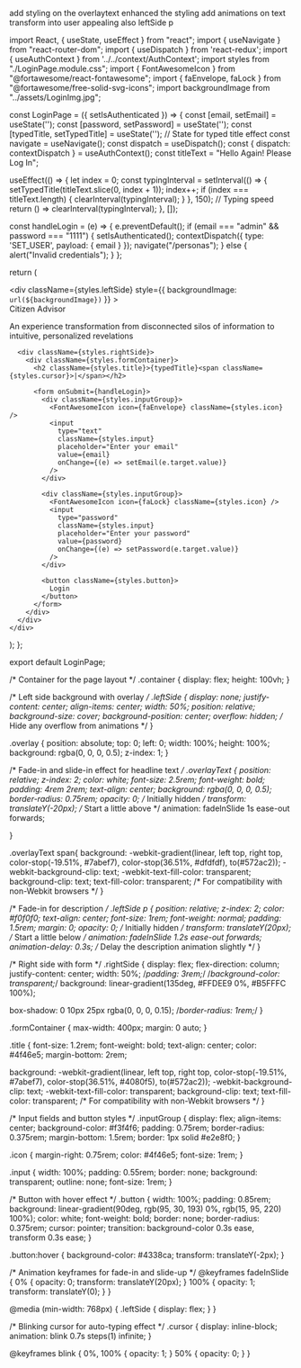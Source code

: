 add styling on the overlaytext enhanced the styling add animations on text transform into user appealing also leftSide p

import React, { useState, useEffect } from "react";
import { useNavigate } from "react-router-dom";
import { useDispatch } from 'react-redux';
import { useAuthContext } from '../../context/AuthContext';
import styles from "./LoginPage.module.css";
import { FontAwesomeIcon } from "@fortawesome/react-fontawesome";
import { faEnvelope, faLock } from "@fortawesome/free-solid-svg-icons";
import backgroundImage from "../assets/LoginImg.jpg";

const LoginPage = ({ setIsAuthenticated }) => {
  const [email, setEmail] = useState('');
  const [password, setPassword] = useState('');
  const [typedTitle, setTypedTitle] = useState(''); // State for typed title effect
  const navigate = useNavigate();
  const dispatch = useDispatch();
  const { dispatch: contextDispatch } = useAuthContext();
  const titleText = "Hello Again! Please Log In";

  useEffect(() => {
    let index = 0;
    const typingInterval = setInterval(() => {
      setTypedTitle(titleText.slice(0, index + 1));
      index++;
      if (index === titleText.length) {
        clearInterval(typingInterval);
      }
    }, 150); // Typing speed
    return () => clearInterval(typingInterval);
  }, []);

  const handleLogin = (e) => {
    e.preventDefault();
    if (email === "admin" && password === "1111") {
      setIsAuthenticated();
      contextDispatch({ type: 'SET_USER', payload: { email } });
      navigate("/personas");
    } else {
      alert("Invalid credentials");
    }
  };

  return (
    <div className={styles.container}>
      <div
        className={styles.leftSide}
        style={{ backgroundImage: `url(${backgroundImage})` }}
      >
        <div className={styles.overlay}></div>
        <div className={styles.overlayText}>
         <span>Citizen Advisor</span>
          <p>An experience transformation from disconnected silos of information to intuitive, personalized revelations</p>
        </div>
      </div>

      <div className={styles.rightSide}>
        <div className={styles.formContainer}>
          <h2 className={styles.title}>{typedTitle}<span className={styles.cursor}>|</span></h2>

          <form onSubmit={handleLogin}>
            <div className={styles.inputGroup}>
              <FontAwesomeIcon icon={faEnvelope} className={styles.icon} />
              <input
                type="text"
                className={styles.input}
                placeholder="Enter your email"
                value={email}
                onChange={(e) => setEmail(e.target.value)}
              />
            </div>

            <div className={styles.inputGroup}>
              <FontAwesomeIcon icon={faLock} className={styles.icon} />
              <input
                type="password"
                className={styles.input}
                placeholder="Enter your password"
                value={password}
                onChange={(e) => setPassword(e.target.value)}
              />
            </div>

            <button className={styles.button}>
              Login
            </button>
          </form>
        </div>
      </div>
    </div>
  );
};

export default LoginPage;






/* Container for the page layout */
.container {
  display: flex;
  height: 100vh;
}

/* Left side background with overlay */
.leftSide {
  display: none;
  justify-content: center;
  align-items: center;
  width: 50%;
  position: relative;
  background-size: cover;
  background-position: center;
  overflow: hidden; /* Hide any overflow from animations */
}

.overlay {
  position: absolute;
  top: 0;
  left: 0;
  width: 100%;
  height: 100%;
  background: rgba(0, 0, 0, 0.5);
  z-index: 1;
}

/* Fade-in and slide-in effect for headline text */
.overlayText {
  position: relative;
  z-index: 2;
  color: white;
  font-size: 2.5rem;
  font-weight: bold;
  padding: 4rem 2rem;
  text-align: center;
  background: rgba(0, 0, 0, 0.5);
  border-radius: 0.75rem;
  opacity: 0; /* Initially hidden */
  transform: translateY(-20px); /* Start a little above */
  animation: fadeInSlide 1s ease-out forwards;
  
  
  
}

.overlayText span{
    background: -webkit-gradient(linear, left top, right top, color-stop(-19.51%, #7abef7), color-stop(36.51%, #dfdfdf), to(#572ac2));
  -webkit-background-clip: text;
  -webkit-text-fill-color: transparent;
  background-clip: text;
  text-fill-color: transparent; /* For compatibility with non-Webkit browsers */
}

/* Fade-in for description */
.leftSide p {
  position: relative;
  z-index: 2;
  color: #f0f0f0;
  text-align: center;
  font-size: 1rem;
  font-weight: normal;
  padding: 1.5rem;
  margin: 0;
  opacity: 0; /* Initially hidden */
  transform: translateY(20px); /* Start a little below */
  animation: fadeInSlide 1.2s ease-out forwards;
  animation-delay: 0.3s; /* Delay the description animation slightly */
}

/* Right side with form */
.rightSide {
  display: flex;
  flex-direction: column;
  justify-content: center;
  width: 50%;
  /*padding: 3rem;*/
  /*background-color: transparent;*/
background: linear-gradient(135deg, #FFDEE9 0%, #B5FFFC 100%);



  box-shadow: 0 10px 25px rgba(0, 0, 0, 0.15);
  /*border-radius: 1rem;*/
}

.formContainer {
  max-width: 400px;
  margin: 0 auto;
}

.title {
  font-size: 1.2rem;
  font-weight: bold;
  text-align: center;
  color: #4f46e5;
  margin-bottom: 2rem;
  
  
   background: -webkit-gradient(linear, left top, right top, 
    color-stop(-19.51%, #7abef7), 
    color-stop(36.51%, #4080f5), 
    to(#572ac2));
  -webkit-background-clip: text;
  -webkit-text-fill-color: transparent;
  background-clip: text;
  text-fill-color: transparent; /* For compatibility with non-Webkit browsers */
}

/* Input fields and button styles */
.inputGroup {
  display: flex;
  align-items: center;
  background-color: #f3f4f6;
  padding: 0.75rem;
  border-radius: 0.375rem;
  margin-bottom: 1.5rem;
  border: 1px solid #e2e8f0;
}

.icon {
  margin-right: 0.75rem;
  color: #4f46e5;
  font-size: 1rem;
}

.input {
  width: 100%;
  padding: 0.55rem;
  border: none;
  background: transparent;
  outline: none;
  font-size: 1rem;
}

/* Button with hover effect */
.button {
  width: 100%;
  padding: 0.85rem;
  background: linear-gradient(90deg, rgb(95, 30, 193) 0%, rgb(15, 95, 220) 100%);
  color: white;
  font-weight: bold;
  border: none;
  border-radius: 0.375rem;
  cursor: pointer;
  transition: background-color 0.3s ease, transform 0.3s ease;
}

.button:hover {
  background-color: #4338ca;
  transform: translateY(-2px);
}

/* Animation keyframes for fade-in and slide-up */
@keyframes fadeInSlide {
  0% {
    opacity: 0;
    transform: translateY(20px);
  }
  100% {
    opacity: 1;
    transform: translateY(0);
  }
}

@media (min-width: 768px) {
  .leftSide {
    display: flex;
  }
}


/* Blinking cursor for auto-typing effect */
.cursor {
  display: inline-block;
  animation: blink 0.7s steps(1) infinite;
}

@keyframes blink {
  0%, 100% { opacity: 1; }
  50% { opacity: 0; }
}
